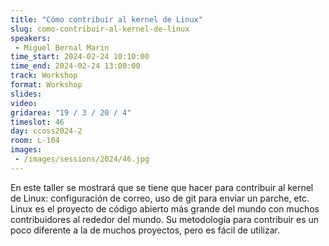 ```yaml
---
title: "Cómo contribuir al kernel de Linux"
slug: como-contribuir-al-kernel-de-linux
speakers:
 - Miguel Bernal Marin
time_start: 2024-02-24 10:10:00
time_end: 2024-02-24 13:00:00
track: Workshop
format: Workshop
slides: 
video: 
gridarea: "19 / 3 / 20 / 4"
timeslot: 46
day: ccoss2024-2
room: L-104
images: 
 - /images/sessions/2024/46.jpg
---
```


En este taller se mostrará que se tiene que hacer para contribuir al kernel de Linux: configuración de correo, uso de git para enviar un parche, etc. Linux es el proyecto de código abierto más grande del mundo con muchos contribuidores al rededor del mundo. Su metodología para contribuir es un poco diferente a la de muchos proyectos, pero es fácil de utilizar.